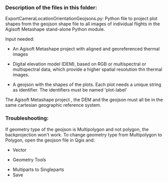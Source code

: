 ### Description of the files in this folder:

ExportCameraLocationOrientationGeojsons.py:
Python file to project plot shapes from the geojson shape file to all images of individual flights in the Agisoft Metashape stand-alone Python module.

Input needed:
- An Agisoft Metashape project with aligned and georeferenced thermal images
* Digital elevation model (DEM), based on RGB or multispectral or multispectral data, which provide a higher spatial resolution thn thermal images.
+ A geojson with the shapes of the plots. Each plot needs a unique string as identifier. The identifiers must be named 'plot-label'

The Agisoft Metashape project , the DEM and the geojson must all be in the same cartesian geographic reference system.

### Troubleshooting:
If geometry type of the geojson is Multipolygon and not polygon, the backprojection won't work. To change geometry type from Multipolygon to Polygon, open the geojson file in Qgis and:
- Vector
* Geometry Tools
+ Multiparts to Singleparts
+ Save